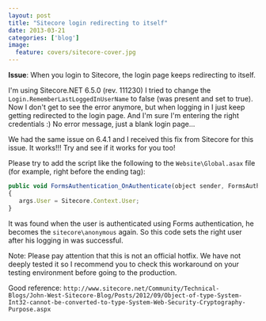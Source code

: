 ```yaml
---
layout: post
title: "Sitecore login redirecting to itself"
date: 2013-03-21
categories: ['blog']
image:
  feature: covers/sitecore-cover.jpg
---
```

**Issue**: When you login to Sitecore, the login page keeps redirecting to itself.

I'm using Sitecore.NET 6.5.0 (rev. 111230) I tried to change the `Login.RememberLastLoggedInUserName` to false (was present and set to true).
Now I don't get to see the error anymore, but when logging in I just keep getting redirected to the login page. And I'm sure I'm entering the right credentials :) No error message, just a blank login page...

We had the same issue on 6.4.1 and I received this fix from Sitecore for this issue. It works!!! Try and see if it works for you too!

Please try to add the script like the following to the `Website\Global.asax` file (for example, right before the ending </script> tag):

```javascript
public void FormsAuthentication_OnAuthenticate(object sender, FormsAuthenticationEventArgs args)
{
   args.User = Sitecore.Context.User;
}
```

It was found when the user is authenticated using Forms authentication, he becomes the `sitecore\anonymous` again. So this code sets the right user after his logging in was successful.

Note:
Please pay attention that this is not an official hotfix. We have not deeply tested it so I recommend you to check this workaround on your testing environment before going to the production.


Good reference: `http://www.sitecore.net/Community/Technical-Blogs/John-West-Sitecore-Blog/Posts/2012/09/Object-of-type-System-Int32-cannot-be-converted-to-type-System-Web-Security-Cryptography-Purpose.aspx`